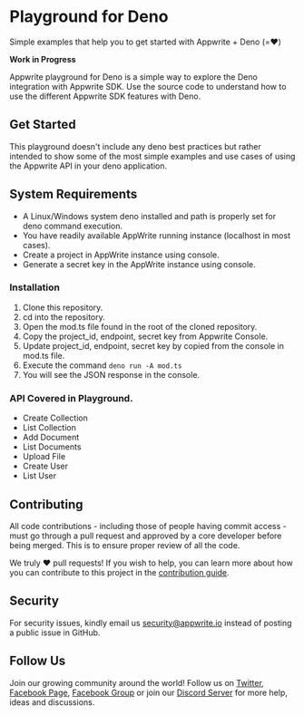 # Playground for Deno
Simple examples that help you to get started with Appwrite + Deno (=❤️)

**Work in Progress**

Appwrite playground for Deno is a simple way to explore the Deno integration with Appwrite SDK. Use the source code to understand how to use the different Appwrite SDK features with Deno.

## Get Started

This playground doesn't include any deno best practices but rather intended to show some of the most simple examples and use cases of using the Appwrite API in your deno application.

## System Requirements
* A Linux/Windows system deno installed and path is properly set for deno command execution.
* You have readily available AppWrite running instance (localhost in most cases).
* Create a project in AppWrite instance using console.
* Generate a secret key in the AppWrite instance using console.

### Installation
1. Clone this repository.
2. cd into the repository.
3. Open the mod.ts file found in the root of the cloned repository.
4. Copy the project_id, endpoint, secret key from Appwrite Console.
4. Update project_id, endpoint, secret key by copied from the console in mod.ts file.
5. Execute the command `deno run -A mod.ts`
6. You will see the JSON response in the console.

### API Covered in Playground.
* Create Collection
* List Collection
* Add Document
* List Documents
* Upload File
* Create User
* List User

## Contributing

All code contributions - including those of people having commit access - must go through a pull request and approved by a core developer before being merged. This is to ensure proper review of all the code.

We truly ❤️ pull requests! If you wish to help, you can learn more about how you can contribute to this project in the [contribution guide](https://github.com/appwrite/appwrite/blob/master/CONTRIBUTING.md).

## Security

For security issues, kindly email us [security@appwrite.io](mailto:security@appwrite.io) instead of posting a public issue in GitHub.

## Follow Us

Join our growing community around the world! Follow us on [Twitter](https://twitter.com/appwrite_io), [Facebook Page](https://www.facebook.com/appwrite.io), [Facebook Group](https://www.facebook.com/groups/appwrite.developers/) or join our [Discord Server](https://discord.gg/GSeTUeA) for more help, ideas and discussions.
